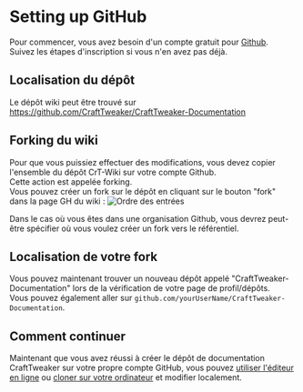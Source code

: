# Setting up GitHub

Pour commencer, vous avez besoin d'un compte gratuit pour [Github](https://github.com).  
Suivez les étapes d'inscription si vous n'en avez pas déjà.

## Localisation du dépôt

Le dépôt wiki peut être trouvé sur <https://github.com/CraftTweaker/CraftTweaker-Documentation>

## Forking du wiki

Pour que vous puissiez effectuer des modifications, vous devez copier l'ensemble du dépôt CrT-Wiki sur votre compte Github.  
Cette action est appelée forking.  
Vous pouvez créer un fork sur le dépôt en cliquant sur le bouton "fork" dans la page GH du wiki : ![Ordre des entrées](/Contribute/assets/SetupGitHub_ForkButton.png)

Dans le cas où vous êtes dans une organisation Github, vous devrez peut-être spécifier où vous voulez créer un fork vers le référentiel.

## Localisation de votre fork

Vous pouvez maintenant trouver un nouveau dépôt appelé "CraftTweaker-Documentation" lors de la vérification de votre page de profil/dépôts.  
Vous pouvez également aller sur `github.com/yourUserName/CraftTweaker-Documentation`.

## Comment continuer

Maintenant que vous avez réussi à créer le dépôt de documentation CraftTweaker sur votre propre compte GitHub, vous pouvez [utiliser l'éditeur en ligne](/Contribute/OnlineEditor_Edit/) ou [cloner sur votre ordinateur](/Contribute/LocalClone/Clone/) et modifier localement.